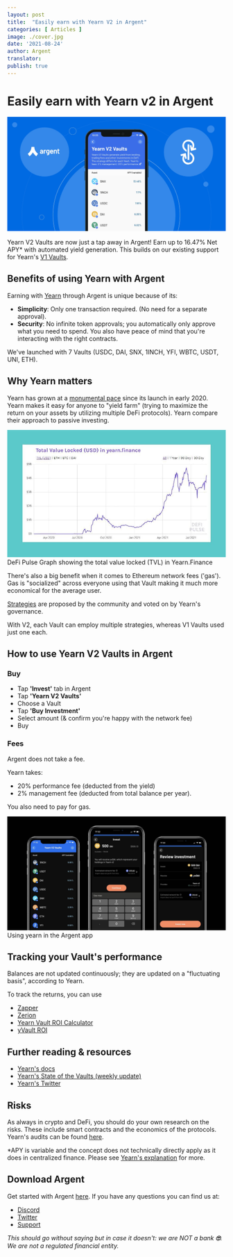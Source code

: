 ```yaml
---
layout: post
title:  "Easily earn with Yearn V2 in Argent"
categories: [ Articles ]
image: ./cover.jpg
date: '2021-08-24'
author: Argent
translator:
publish: true
---
```


# Easily earn with Yearn v2 in Argent

![](Image1.jpg?w=2064&h=1080)

Yearn V2 Vaults are now just a tap away in Argent! Earn up to 16.47% Net APY\* with automated yield generation. This builds on our existing support for Yearn's [V1 Vaults](https://www.argent.xyz/blog/yearn-vaults-in-argent/).

## **Benefits of using Yearn with Argent**

Earning with [Yearn](https://yearn.finance/vaults) through Argent is unique because of its:

- **Simplicity**: Only one transaction required. (No need for a separate approval).
- **Security**: No infinite token approvals; you automatically only approve what you need to spend. You also have peace of mind that you're interacting with the right contracts.

We've launched with 7 Vaults (USDC, DAI, SNX, 1INCH, YFI, WBTC, USDT, UNI, ETH).

## **Why Yearn matters**

Yearn has grown at a [monumental pace](https://defipulse.com/yearn.finance) since its launch in early 2020. Yearn makes it easy for anyone to "yield farm" (trying to maximize the return on your assets by utilizing multiple DeFi protocols). Yearn compare their approach to passive investing.

![](Image2.jpg?w=944&h=549)DeFi Pulse Graph showing the total value locked (TVL) in Yearn.Finance

There's also a big benefit when it comes to Ethereum network fees ('gas'). Gas is "socialized" across everyone using that Vault making it much more economical for the average user.

[Strategies](https://medium.com/yearn-state-of-the-vaults/the-vaults-at-yearn-9237905ffed3) are proposed by the community and voted on by Yearn's governance.

With V2, each Vault can employ multiple strategies, whereas V1 Vaults used just one each.

## **How to use Yearn V2 Vaults in Argent**

### **Buy**

- Tap **'Invest'** tab in Argent
- Tap **'Yearn V2 Vaults'**
- Choose a Vault
- Tap **'Buy Investment'**
- Select amount (& confirm you're happy with the network fee)
- Buy

### **Fees**

Argent does not take a fee.

Yearn takes:

- 20% performance fee (deducted from the yield)
- 2% management fee (deducted from total balance per year).

You also need to pay for gas.

![](Image3.jpg?w=2500&h=1300)
Using yearn in the Argent app

## **Tracking your Vault's performance**

Balances are not updated continuously; they are updated on a "fluctuating basis", according to Yearn.

To track the returns, you can use

- [Zapper](https://zapper.fi/)
- [Zerion](https://app.zerion.io/)
- [Yearn Vault ROI Calculator](https://yearn-roi.xyz/#/)
- [yVault ROI](https://yvault-roi.netlify.app/)

## **Further reading & resources**

- [Yearn's docs](https://docs.yearn.finance/)
- [Yearn's State of the Vaults (weekly update)](https://medium.com/yearn-state-of-the-vaults/the-vaults-at-yearn-9237905ffed3)
- [Yearn's Twitter](https://twitter.com/iearnfinance)

## **Risks**

As always in crypto and DeFi, you should do your own research on the risks. These include smart contracts and the economics of the protocols. Yearn's audits can be found [here](https://docs.yearn.finance/resources/audits).

\*APY is variable and the concept does not technically directly apply as it does in centralized finance. Please see [Yearn's explanation](https://docs.yearn.finance/resources/guides/how-to-understand-yvault-roi#roi-calculation) for more.

## **Download Argent**

Get started with Argent [here](https://argent.link/yearn-v2-post). If you have any questions you can find us at:

- [Discord](https://discord.com/invite/GWSyrHg)
- [Twitter](https://twitter.com/argentHQ)
- [Support](https://support.argent.xyz/hc/en-us)

_This should go without saying but in case it doesn't: we are NOT a bank _**🙄**_. We are not a regulated financial entity._
